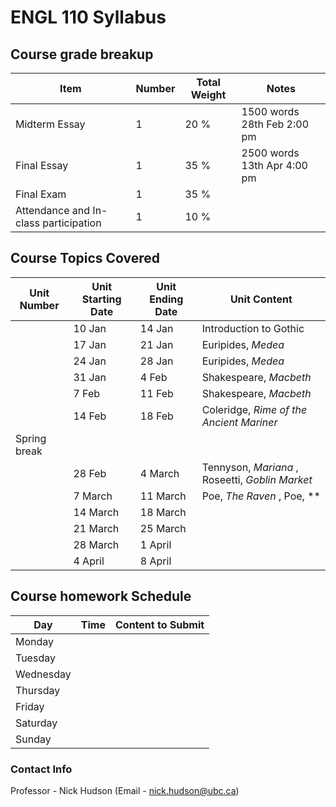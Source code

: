 # ENGL 110 Syllabus

## Course grade breakup
| Item                                  | Number | Total Weight | Notes                          |
| ------------------------------------- | ------ | ------------ | ------------------------------ |
| Midterm Essay                         | 1      | 20 %         | 1500 words    28th Feb 2:00 pm |
| Final Essay                           | 1      | 35 %         | 2500 words    13th Apr 4:00 pm |
| Final Exam                            | 1      | 35 %         |                                |
| Attendance and In-class participation | 1      | 10 %         |                                |

## Course Topics Covered

| Unit Number  | Unit Starting Date | Unit Ending Date | Unit Content                                    |
| ------------ | ------------------ | ---------------- | ----------------------------------------------- |
|              | 10 Jan             | 14 Jan           | Introduction to Gothic                          |
|              | 17 Jan             | 21 Jan           | Euripides, *Medea*                              |
|              | 24 Jan             | 28 Jan           | Euripides, *Medea*                              |
|              | 31 Jan             | 4 Feb            | Shakespeare, *Macbeth*                          |
|              | 7 Feb              | 11 Feb           | Shakespeare, *Macbeth*                          |
|              | 14 Feb             | 18 Feb           | Coleridge, *Rime of the Ancient Mariner*        |
| Spring break |                    |                  |                                                 |
|              | 28 Feb             | 4 March          | Tennyson, *Mariana* , Roseetti, *Goblin Market* |
|              | 7 March            | 11 March         | Poe, *The Raven* , Poe, **                                |
|              | 14 March           | 18 March         |                                                 |
|              | 21 March           | 25 March         |                                                 |
|              | 28 March           | 1 April          |                                                 |
|              | 4 April            | 8 April          |                                                 |





## Course homework Schedule
| Day       | Time | Content to Submit |
| --------- | ---- | ----------------- |
| Monday    |      |                   |
| Tuesday   |      |                   |
| Wednesday |      |                   |
| Thursday  |      |                   |
| Friday    |      |                   |
| Saturday  |      |                   |
| Sunday    |      |                   |


### Contact Info

Professor - Nick Hudson (Email - nick.hudson@ubc.ca)

